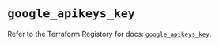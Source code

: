 # `google_apikeys_key`

Refer to the Terraform Registory for docs: [`google_apikeys_key`](https://www.terraform.io/docs/providers/google-beta/r/google_apikeys_key).
